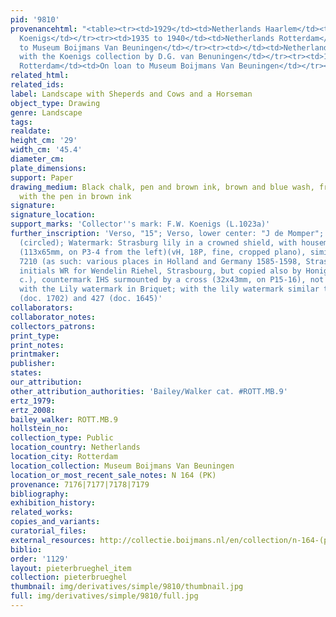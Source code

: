 ```yaml
---
pid: '9810'
provenancehtml: "<table><tr><td>1929</td><td>Netherlands Haarlem</td><td>Franz W.
  Koenigs</td></tr><tr><td>1935 to 1940</td><td>Netherlands Rotterdam</td><td>On loan
  to Museum Boijmans Van Beuningen</td></tr><tr><td></td><td>Netherlands Rotterdam</td><td>Purchased
  with the Koenigs collection by D.G. van Benuningen</td></tr><tr><td>1940</td><td>Netherlands
  Rotterdam</td><td>On loan to Museum Boijmans Van Beuningen</td></tr></table>"
related_html:
related_ids:
label: Landscape with Sheperds and Cows and a Horseman
object_type: Drawing
genre: Landscape
tags:
realdate:
height_cm: '29'
width_cm: '45.4'
diameter_cm:
plate_dimensions:
support: Paper
drawing_medium: Black chalk, pen and brown ink, brown and blue wash, framing lines
  with the pen in brown ink
signature:
signature_location:
support_marks: 'Collector''s mark: F.W. Koenigs (L.1023a)'
further_inscription: 'Verso, "15"; Verso, lower center: "J de Momper"; Verso, "W[..]"
  (circled); Watermark: Strasburg lily in a crowned shield, with housemark WR beneath
  (113x65mm, on P3-4 from the left)(vH, 18P, fine, cropped plano), similar to Briquet
  7210 (as such: various places in Holland and Germany 1585-1598, Strasbourg 1590-1669,
  initials WR for Wendelin Riehel, Strasbourg, but copied also by Honig in the 18th
  c.), countermark IHS surmounted by a cross (32x43mm, on P15-16), not found combined
  with the Lily watermark in Briquet; with the lily watermark similar to Heawood 424
  (doc. 1702) and 427 (doc. 1645)'
collaborators:
collaborator_notes:
collectors_patrons:
print_type:
print_notes:
printmaker:
publisher:
states:
our_attribution:
other_attribution_authorities: 'Bailey/Walker cat. #ROTT.MB.9'
ertz_1979:
ertz_2008:
bailey_walker: ROTT.MB.9
hollstein_no:
collection_type: Public
location_country: Netherlands
location_city: Rotterdam
location_collection: Museum Boijmans Van Beuningen
location_or_most_recent_sale_notes: N 164 (PK)
provenance: 7176|7177|7178|7179
bibliography:
exhibition_history:
related_works:
copies_and_variants:
curatorial_files:
external_resources: http://collectie.boijmans.nl/en/collection/n-164-(pk)
biblio:
order: '1129'
layout: pieterbrueghel_item
collection: pieterbrueghel
thumbnail: img/derivatives/simple/9810/thumbnail.jpg
full: img/derivatives/simple/9810/full.jpg
---
```

